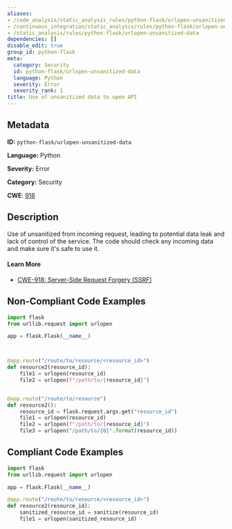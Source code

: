 ```yaml
---
aliases:
- /code_analysis/static_analysis_rules/python-flask/urlopen-unsanitized-data
- /continuous_integration/static_analysis/rules/python-flask/urlopen-unsanitized-data
- /static_analysis/rules/python-flask/urlopen-unsanitized-data
dependencies: []
disable_edit: true
group_id: python-flask
meta:
  category: Security
  id: python-flask/urlopen-unsanitized-data
  language: Python
  severity: Error
  severity_rank: 1
title: Use of unsanitized data to open API
---
```

<!--  SOURCED FROM https://github.com/DataDog/datadog-static-analyzer-rule-docs -->


## Metadata
**ID:** `python-flask/urlopen-unsanitized-data`

**Language:** Python

**Severity:** Error

**Category:** Security

**CWE**: [918](https://cwe.mitre.org/data/definitions/918.html)

## Description
Use of unsanitized from incoming request, leading to potential data leak and lack of control of the service. The code should check any incoming data and make sure it's safe to use it.

#### Learn More

 - [CWE-918: Server-Side Request Forgery (SSRF)](https://cwe.mitre.org/data/definitions/918.html)

## Non-Compliant Code Examples
```python
import flask
from urllib.request import urlopen

app = flask.Flask(__name__)



@app.route("/route/to/resource/<resource_id>")
def resource2(resource_id):
    file1 = urlopen(resource_id)
    file2 = urlopen(f"/path/to/{resource_id}")


@app.route("/route/to/resource")
def resource2():
    resource_id = flask.request.args.get("resource_id")
    file1 = urlopen(resource_id)
    file2 = urlopen(f"/path/to/{resource_id}")
    file3 = urlopen("/path/to/{0}".format(resource_id))
```

## Compliant Code Examples
```python
import flask
from urllib.request import urlopen

app = flask.Flask(__name__)

@app.route("/route/to/resource/<resource_id>")
def resource2(resource_id):
    sanitized_resource_id = sanitize(resource_id)
    file1 = urlopen(sanitized_resource_id)
```
